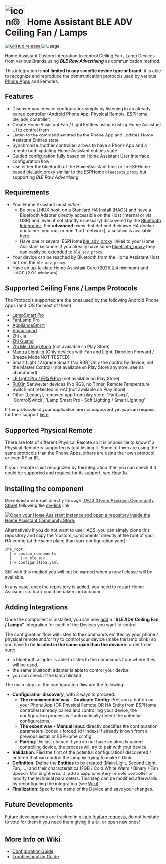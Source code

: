 # <img width="64" height="64" alt="icon@2x" src="https://github.com/user-attachments/assets/29025370-fa25-41a1-ad18-5ca567dbf120" />  Home Assistant BLE ADV Ceiling Fan / Lamps

[![GitHub release](https://img.shields.io/github/v/release/NicoIIT/ha-ble-adv.svg)](https://github.com/NicoIIT/ha-ble-adv/releases/)
![Usage](https://img.shields.io/badge/dynamic/json?color=9932CC&logo=home-assistant&label=usage&suffix=%20installs&cacheSeconds=15600&url=https://analytics.home-assistant.io/custom_integrations.json&query=$.ble_adv.total)

Home Assistant Custom Integration to control Ceiling Fan / Lamp Devices from various Brands using **_BLE Raw Advertising_** as communication method.

This integration **is not limited to any specific device type or brand**: it is able to recognize and reproduce the communication protocols used by various [Phone Apps](#supported-ceiling-fans--lamps-protocols) and Remotes.

## Features
* Discover your device configuration simply by listening to an already paired controller (Android Phone App, Physical Remote, ESPHome ble_adv_controller)
* Create Home Assistant Fan / Light Entities using existing Home Assistant UI to control them
* Listen to the command emitted by the Phone App and updates Home Assistant Entities state
* Synchronize another controller: allows to have a Phone App and a remote both updating Home Assistant entities state
* Guided configuration fully based on Home Assistant User Interface configuration flow
* Use either the bluetooth of the HomeAssistant host or an ESPHome based [ble_adv_proxy](https://github.com/NicoIIT/esphome-ble_adv_proxy) similar to the ESPHome `bluetooth_proxy` but supporting _BLE Raw Advertising_

## Requirements
* Your Home Assistant must _either_:
  * Be on a LINUX host, on a Standard HA Install (HAOS) and have a Bluetooth Adapter directly accessible on the Host (internal or via USB) and (even if not strictly necessary) discovered by the [Bluetooth Integration](https://www.home-assistant.io/integrations/bluetooth/). For **advanced** users that defined their own HA docker container (non root or non 'host' network), a solution is available [here](https://github.com/NicoIIT/ha-ble-adv/wiki/Workaround-for-HA-non-'network_mode:-host'-or-non-root-installations).
  * Have one or several ESPHome [ble_adv_proxy](https://github.com/NicoIIT/esphome-ble_adv_proxy) linked to your Home Assistant instance. If you already have some [bluetooth_proxy](https://esphome.io/components/bluetooth_proxy/) they can easily be extended to `ble_adv_proxy`.
* Your device can be reached by Bluetooth from the Home Assistant Host or from the `ble_adv_proxy`.
* Have an up-to-date Home Assistant Core (2025.2.4 minimum) and HACS (2.0.1 minimum)

## Supported Ceiling Fans / Lamps Protocols
The Protocols supported are the ones used by the following Android Phone Apps (and iOS for most of them):

* [LampSmart Pro](https://play.google.com/store/apps/details?id=com.jingyuan.lamp)
* [FanLamp Pro](https://play.google.com/store/apps/details?id=com.jingyuan.fan_lamp)
* [ApplianceSmart](https://play.google.com/store/apps/details?id=com.jingyuan.smart_home)
* [Vmax smart](https://play.google.com/store/apps/details?id=com.jingyuan.vmax_smart)
* [Zhi Jia](https://play.google.com/store/apps/details?id=com.cxw.cxwblelight)
* [Zhi Guang](https://play.google.com/store/apps/details?id=com.cxw.zhiguang)
* [Zhi Mei Deng Kong](http://mihuan.iotworkshop.com/zhiguang/) (not available on Play Store)
* [Mantra Lighting](https://play.google.com/store/apps/details?id=com.newenergy.baolilan) (Only devices with Fan and Light, Direction Forward / Breeze Mode NOT TESTED)
* [Smart Light / Argrace Smart](https://apkpure.com/argrace-smart/ai.argrace.oem) (No RGB, Only the control by device, not the Master Control) (not available on Play Store anymore, seems abandoned)
* [LE Light Pro / 乐智光Pro](https://openapi.lelight.top/dl/cqan) (not available on Play Store)
* [RuiXin](https://rx-etech.com/rxzn.html) Sanweyter devices (No RGB, no Timer, Remote Temperature Switch not reflected in HA) (not available on Play Store)
* Other (Legacy), removed app from play store: 'FanLamp', 'ControlSwitch', 'Lamp Smart Pro - Soft Lighting / Smart Lighting'

If the protocols of your application are not supported yet you can request for their support [here](https://github.com/NicoIIT/ha-ble-adv/issues/new?template=new_app.yml).

## Supported Physical Remote
There are lots of different Physical Remote so it is impossible to know if a Physical Remote is supported witout testing it. Some of them are using the same protocols than the Phone Apps, others are using their own protocol, or even RF or IR...

If your remote is not recognized by the integration then you can check if it could be supported and request for its support, see [How To](https://github.com/NicoIIT/ha-ble-adv/wiki/How-to-know-if-my-Physical-Remote-is-using-BLE-Advertising-to-control-my-device).

## Installing the component
Download and install directly through [HACS (Home Assistant Community Store)](https://www.hacs.xyz/) following the [my-link](https://my.home-assistant.io/) link:

[![Open your Home Assistant instance and open a repository inside the Home Assistant Community Store.](https://my.home-assistant.io/badges/hacs_repository.svg)](https://my.home-assistant.io/redirect/hacs_repository/?owner=NicoIIT&repository=ha-ble-adv)

Alternatively if you do not want to use HACS, you can simply clone this repository and copy the 'custom_components' directly at the root of your HA config (at the same place than your configuration.yaml):
```
/ha_root:
  |-> custom_components
  |    |-> ble_adv
  |-> configuration.yaml
```
Still with this method you will not be warned when a new Release will be available.

In any case, once the repository is added, you need to restart Home Assistant so that it could be taken into account.

## Adding Integrations
Once the component is installed, you can now [add](https://www.home-assistant.io/getting-started/integration/) a **"BLE ADV Ceiling Fan / Lamps"** integration for each of the Devices you want to control.

The configuration flow will listen to the commands emitted by your phone / physical remote and/or try to control your device (make the lamp blink) so you have to be **located in the same room than the device** in order to be sure:
* a bluetooth adapter is able to listen to the commands from where they will be used.
* the same bluetooth adapter is able to control your device
* you can check if the lamp blinked

The main steps of the configuration flow are the following:
* **Configuration discovery**, with 3 ways to proceed:
  * **The recommended way - Duplicate Config**: Press on a button on your Phone App (OR Physical Remote OR HA Entity from ESPHome controller) already paired and controlling your device, the configuration process will automatically detect the potential configurations.
  * **The expert way - Manual Input**: directly specifies the configuration parameters (codec / forced_id / index) if already known from a previous install or ESPHome config
  * **Pairing**: the last chance if you do not have an already paired controlling device, the process will try to pair with your device
* **Validation**: Find the first of the potential configurations discovered / entered that can control the lamp by trying to make it blink
* **Definition**: Define the **Entities** to be created (Main Light, Second Light, Fan, ...) and their characteristics (RGB / Cold White Warm / Binary / Fan Speed / Min Brightness...), add a supplementary remote controller or modify the technical parameters. This step can be modified afterwards by reconfiguring the integration (see [Wiki](https://github.com/NicoIIT/ha-ble-adv/wiki/Configuration-Guide)).
* **Finalization**: Specify the name of the Device and save your changes.


## Future Developments
Future developments are tracked in [github feature requests](https://github.com/NicoIIT/ha-ble-adv/issues?q=is%3Aissue%20state%3Aopen%20label%3Aenhancement), do not hesitate to vote for them if you need them giving it a :thumbsup:, or open new ones!

## More Info on Wiki
* [Configuration Guide](https://github.com/NicoIIT/ha-ble-adv/wiki/Configuration-Guide)
* [Troubleshooting Guide](https://github.com/NicoIIT/ha-ble-adv/wiki/Troubleshooting-Guide)



